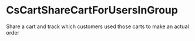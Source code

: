 # CsCartShareCartForUsersInGroup
Share a cart and track which customers used those carts to make an actual order
